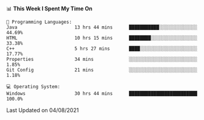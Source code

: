 
<!--START_SECTION:waka-->
📊 **This Week I Spent My Time On** 

```text
💬 Programming Languages: 
Java                     13 hrs 44 mins      ███████████░░░░░░░░░░░░░░   44.69% 
HTML                     10 hrs 15 mins      ████████░░░░░░░░░░░░░░░░░   33.38% 
C++                      5 hrs 27 mins       ████░░░░░░░░░░░░░░░░░░░░░   17.77% 
Properties               34 mins             ░░░░░░░░░░░░░░░░░░░░░░░░░   1.85% 
Git Config               21 mins             ░░░░░░░░░░░░░░░░░░░░░░░░░   1.18%

💻 Operating System: 
Windows                  30 hrs 44 mins      █████████████████████████   100.0%

```


 Last Updated on 04/08/2021
<!--END_SECTION:waka-->
